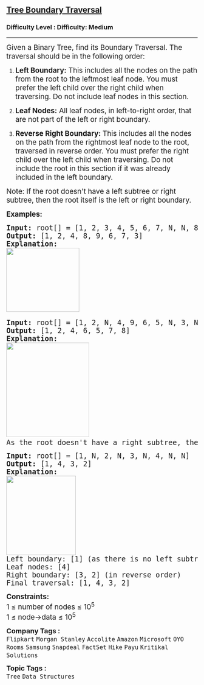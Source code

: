<h2><a href="https://www.geeksforgeeks.org/problems/boundary-traversal-of-binary-tree/1">Tree Boundary Traversal</a></h2><h3>Difficulty Level : Difficulty: Medium</h3><hr><div class="problems_problem_content__Xm_eO" bis_skin_checked="1"><p><span style="font-size: 14pt;">Given a Binary Tree, find its Boundary Traversal. The traversal should be in the following order:&nbsp;</span></p>
<ol>
<li>
<p data-pm-slice="1 1 []"><span style="font-size: 14pt;"><strong>Left Boundary:</strong> This includes all the nodes on the path from the root to the leftmost leaf node. You must prefer the left child over the right child when traversing. Do not include leaf nodes in this section.</span></p>
</li>
<li>
<p data-pm-slice="1 1 []"><span style="font-size: 14pt;"><strong>Leaf Nodes:</strong> All leaf nodes, in left-to-right order, that are not part of the left or right boundary.</span></p>
</li>
<li>
<p data-pm-slice="1 1 []"><span style="font-size: 14pt;"><strong>Reverse Right Boundary: </strong>This includes all the nodes on the path from the rightmost leaf node to the root, traversed in reverse order. You must prefer the right child over the left child when traversing. Do not include the root in this section if it was already included in the left boundary.</span></p>
</li>
</ol>
<p><span style="font-size: 14pt;">Note: If the root doesn't have a left subtree or right subtree, then the root itself is the left or right boundary.&nbsp;</span></p>
<p><span style="font-size: 14pt;"><strong>Examples:</strong></span></p>
<pre><span style="font-size: 14pt;"><strong>Input:</strong> root[] = [1, 2, 3, 4, 5, 6, 7, N, N, 8, 9, N, N, N, N]<strong>
Output: </strong>[<span class="hljs-number">1</span>, <span class="hljs-number">2</span>, <span class="hljs-number">4</span>, <span class="hljs-number">8</span>, <span class="hljs-number">9</span>, <span class="hljs-number">6</span>, <span class="hljs-number">7</span>, <span class="hljs-number">3</span>]<strong>
Explanation:
</strong><img src="https://media.geeksforgeeks.org/img-practice/prod/addEditProblem/700204/Web/Other/blobid6_1749213679.webp" width="192" height="168"> </span></pre>
<pre><span style="font-size: 14pt;"><strong>Input: </strong>root[] = [1, 2, N, 4, 9, 6, 5, N, 3, N, N, N, N 7, 8]<strong>
Output: </strong>[<span class="hljs-number">1</span>, <span class="hljs-number">2</span>, <span class="hljs-number">4</span>, <span class="hljs-number">6</span>, <span class="hljs-number">5</span>, <span class="hljs-number">7</span>, <span class="hljs-number">8</span>]
<strong>Explanation:
</strong><img src="https://media.geeksforgeeks.org/img-practice/prod/addEditProblem/700204/Web/Other/blobid2_1749213505.webp" width="218" height="248"> &nbsp; &nbsp; &nbsp; &nbsp; &nbsp; &nbsp;<br>As the root doesn't have a right subtree, the right boundary is not included in the traversal.</span></pre>
<pre><span style="font-size: 14pt;"><strong>Input: </strong>root[] = [1, N, 2, N, 3, N, 4, N, N] <strong>
Output: </strong>[<span class="hljs-number">1</span>, <span class="hljs-number">4</span>, <span class="hljs-number">3</span>, <span class="hljs-number">2</span>]
<strong>Explanation:<br><img src="https://media.geeksforgeeks.org/img-practice/prod/addEditProblem/700204/Web/Other/blobid3_1749213560.webp" width="183" height="208"><br></strong><span class="hljs-attr">Left boundary:</span> [<span class="hljs-number">1</span>] <span class="hljs-string">(as</span> <span class="hljs-string">there</span> <span class="hljs-string">is</span> <span class="hljs-literal">no</span> <span class="hljs-string">left</span> <span class="hljs-string">subtree)</span>
<span class="hljs-attr">Leaf nodes:</span> [<span class="hljs-number">4</span>]
<span class="hljs-attr">Right boundary:</span> [<span class="hljs-number">3</span>, <span class="hljs-number">2</span>] <span class="hljs-string">(in</span> <span class="hljs-string">reverse</span> <span class="hljs-string">order)</span>
<span class="hljs-attr">Final traversal:</span> [<span class="hljs-number">1</span>, <span class="hljs-number">4</span>, <span class="hljs-number">3</span>, <span class="hljs-number">2</span>]</span></pre>
<p><span style="font-size: 14pt;"><strong>Constraints:</strong></span><br><span style="font-size: 14pt;">1 ≤ number of nodes ≤ 10<sup>5</sup></span><br><span style="font-size: 14pt;">1 ≤ node-&gt;data ≤ 10<sup>5</sup></span></p></div><p><span style=font-size:18px><strong>Company Tags : </strong><br><code>Flipkart</code>&nbsp;<code>Morgan Stanley</code>&nbsp;<code>Accolite</code>&nbsp;<code>Amazon</code>&nbsp;<code>Microsoft</code>&nbsp;<code>OYO Rooms</code>&nbsp;<code>Samsung</code>&nbsp;<code>Snapdeal</code>&nbsp;<code>FactSet</code>&nbsp;<code>Hike</code>&nbsp;<code>Payu</code>&nbsp;<code>Kritikal Solutions</code>&nbsp;<br><p><span style=font-size:18px><strong>Topic Tags : </strong><br><code>Tree</code>&nbsp;<code>Data Structures</code>&nbsp;